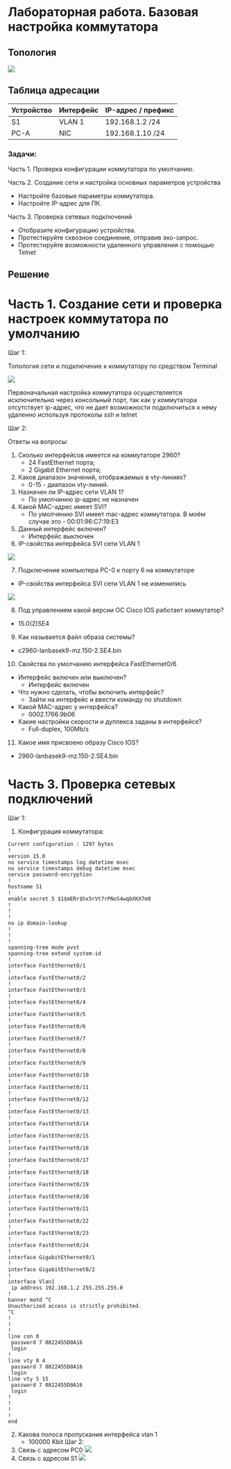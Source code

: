 # Лабораторная работа. Базовая настройка коммутатора 

## Топология

![](topology.PNG)

## Таблица адресации

| Устройство    | Интерфейс   | IP-адрес / префикс            |
|-----------------|---------------|-------------------------|
| S1    | VLAN 1   | 192.168.1.2 /24  |
| PC-A  | NIC      | 192.168.1.10 /24 |

### Задачи:
Часть 1. Проверка конфигурации коммутатора по умолчанию.

Часть 2. Создание сети и настройка основных параметров устройства
* Настройте базовые параметры коммутатора.
* Настройте IP-адрес для ПК.

Часть 3. Проверка сетевых подключений
* Отобразите конфигурацию устройства.
* Протестируйте сквозное соединение, отправив эхо-запрос.
* Протестируйте возможности удаленного управления с помощью Telnet

## Решение

# Часть 1. Создание сети и проверка настроек коммутатора по умолчанию

Шаг 1:

Топология сети и подключение к коммутатору по средством Terminal

![](1.PNG)

Первоначальная настройка коммутатора осуществляется исключительно через консольный порт, так как у коммутатора отсутствует ip-адрес, что не дает возможности подключиться к нему удаленно используя протоколы ssh и telnet 

Шаг 2:

Ответы на вопросы:

1. Сколько интерфейсов имеется на коммутаторе 2960?
   - 24 FastEthernet порта;
   - 2 Gigabit Ethernet порта;
2. Каков диапазон значений, отображаемых в vty-линиях?
   - 0-15 - диапазон vty-линий.
3. Назначен ли IP-адрес сети VLAN 1?
   - По умолчанию ip-адрес не назначен
4. Какой MAC-адрес имеет SVI?
   - По умолчянию SVI имеет mac-адрес коммутатора. В моём случае это - 00:01:96:C7:19:E3
5. Данный интерфейс включен?
   - Интерфейс выключен
6. IP-свойства интерфейса SVI сети VLAN 1

![](2.PNG)   

7. Подключение компьютера PC-0 к порту 6 на коммутаторе
  - IP-свойства интерфейса SVI сети VLAN 1 не изменились

![](3.PNG)

8. Под управлением какой версии ОС Cisco IOS работает коммутатор?
  - 15.0(2)SE4
9. Как называется файл образа системы?
  - c2960-lanbasek9-mz.150-2.SE4.bin
10. Cвойства по умолчанию интерфейса FastEthernet0/6
  - Интерфейс включен или выключен?
    - Интерфейс включен
  - Что нужно сделать, чтобы включить интерфейс?
    - Зайти на интерфейс и ввести команду no shutdown
  - Какой MAC-адрес у интерфейса?
    - 0002.1766.9b06
  - Какие настройки скорости и дуплекса заданы в интерфейсе?
    - Full-duplex, 100Mb/s
11. Какое имя присвоено образу Cisco IOS?
  - 2960-lanbasek9-mz.150-2.SE4.bin

# Часть 3. Проверка сетевых подключений

Шаг 1:
   1. Конфигурация коммутатора:
```
Current configuration : 1297 bytes
!
version 15.0
no service timestamps log datetime msec
no service timestamps debug datetime msec
service password-encryption
!
hostname S1
!
enable secret 5 $1$mERr$hx5rVt7rPNoS4wqbXKX7m0
!
!
!
no ip domain-lookup
!
!
!
spanning-tree mode pvst
spanning-tree extend system-id
!
interface FastEthernet0/1
!
interface FastEthernet0/2
!
interface FastEthernet0/3
!
interface FastEthernet0/4
!
interface FastEthernet0/5
!
interface FastEthernet0/6
!
interface FastEthernet0/7
!
interface FastEthernet0/8
!
interface FastEthernet0/9
!
interface FastEthernet0/10
!
interface FastEthernet0/11
!
interface FastEthernet0/12
!
interface FastEthernet0/13
!
interface FastEthernet0/14
!
interface FastEthernet0/15
!
interface FastEthernet0/16
!
interface FastEthernet0/17
!
interface FastEthernet0/18
!
interface FastEthernet0/19
!
interface FastEthernet0/20
!
interface FastEthernet0/21
!
interface FastEthernet0/22
!
interface FastEthernet0/23
!
interface FastEthernet0/24
!
interface GigabitEthernet0/1
!
interface GigabitEthernet0/2
!
interface Vlan1
 ip address 192.168.1.2 255.255.255.0
!
banner motd ^C
Unauthorized access is strictly prohibited.
^C
!
!
!
line con 0
 password 7 0822455D0A16
 login
!
line vty 0 4
 password 7 0822455D0A16
 login
line vty 5 15
 password 7 0822455D0A16
 login
!
!
!
!
end
```
   2. Какова полоса пропускания интерфейса vlan 1
      - 100000 Kbit
Шаг 2:
   1. Связь с адресом PC0
![](4.PNG)
   3. Связь с адресом S1
![](5.PNG)
